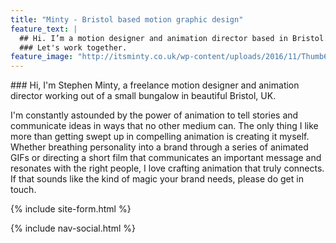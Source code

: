```yaml
---
title: "Minty - Bristol based motion graphic design"
feature_text: |
  ## Hi. I’m a motion designer and animation director based in Bristol.
  ### Let's work together.
feature_image: "http://itsminty.co.uk/wp-content/uploads/2016/11/Thumb6.jpg"
---
```


<div id="about"></div>
### Hi, I'm Stephen Minty, a freelance motion designer and animation director working out of a small bungalow in beautiful Bristol, UK.

I'm constantly astounded by the power of animation to tell stories and communicate ideas in ways that no other medium can. The only thing I like more than getting swept up in compelling animation is creating it myself. Whether breathing personality into a brand through a series of animated GIFs or directing a short film that communicates an important message and resonates with the right people, I love crafting animation that truly connects. If that sounds like the kind of magic your brand needs, please do get in touch.

<div id="contact"></div>
{% include site-form.html %}

{% include nav-social.html %}
